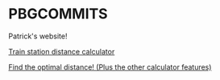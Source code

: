 # PBGCOMMITS
Patrick's website!  

<a href="trainle-calc">Train station distance calculator</a>

<a href="optimal-trainle-calc">Find the optimal distance! (Plus the other calculator features)</a>